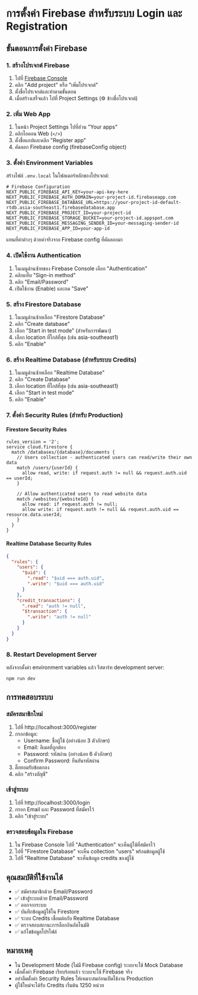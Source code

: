 # การตั้งค่า Firebase สำหรับระบบ Login และ Registration

## ขั้นตอนการตั้งค่า Firebase

### 1. สร้างโปรเจกต์ Firebase

1. ไปที่ [Firebase Console](https://console.firebase.google.com/)
2. คลิก "Add project" หรือ "เพิ่มโปรเจกต์"
3. ตั้งชื่อโปรเจกต์และทำตามขั้นตอน
4. เมื่อสร้างเสร็จแล้ว ไปที่ Project Settings (⚙️ ข้างชื่อโปรเจกต์)

### 2. เพิ่ม Web App

1. ในหน้า Project Settings ไปที่ส่วน "Your apps"
2. คลิกไอคอน Web (`</>`)
3. ตั้งชื่อแอปและคลิก "Register app"
4. คัดลอก Firebase config (firebaseConfig object)

### 3. ตั้งค่า Environment Variables

สร้างไฟล์ `.env.local` ในโฟลเดอร์หลักของโปรเจกต์:

```env
# Firebase Configuration
NEXT_PUBLIC_FIREBASE_API_KEY=your-api-key-here
NEXT_PUBLIC_FIREBASE_AUTH_DOMAIN=your-project-id.firebaseapp.com
NEXT_PUBLIC_FIREBASE_DATABASE_URL=https://your-project-id-default-rtdb.asia-southeast1.firebasedatabase.app
NEXT_PUBLIC_FIREBASE_PROJECT_ID=your-project-id
NEXT_PUBLIC_FIREBASE_STORAGE_BUCKET=your-project-id.appspot.com
NEXT_PUBLIC_FIREBASE_MESSAGING_SENDER_ID=your-messaging-sender-id
NEXT_PUBLIC_FIREBASE_APP_ID=your-app-id
```

แทนที่ค่าต่างๆ ด้วยค่าจริงจาก Firebase config ที่คัดลอกมา

### 4. เปิดใช้งาน Authentication

1. ในเมนูด้านซ้ายของ Firebase Console เลือก "Authentication"
2. คลิกแท็บ "Sign-in method"
3. คลิก "Email/Password"
4. เปิดใช้งาน (Enable) และกด "Save"

### 5. สร้าง Firestore Database

1. ในเมนูด้านซ้ายเลือก "Firestore Database"
2. คลิก "Create database"
3. เลือก "Start in test mode" (สำหรับการพัฒนา)
4. เลือก location ที่ใกล้ที่สุด (เช่น asia-southeast1)
5. คลิก "Enable"

### 6. สร้าง Realtime Database (สำหรับระบบ Credits)

1. ในเมนูด้านซ้ายเลือก "Realtime Database"
2. คลิก "Create Database"
3. เลือก location ที่ใกล้ที่สุด (เช่น asia-southeast1)
4. เลือก "Start in test mode"
5. คลิก "Enable"

### 7. ตั้งค่า Security Rules (สำหรับ Production)

#### Firestore Security Rules
```
rules_version = '2';
service cloud.firestore {
  match /databases/{database}/documents {
    // Users collection - authenticated users can read/write their own data
    match /users/{userId} {
      allow read, write: if request.auth != null && request.auth.uid == userId;
    }
    
    // Allow authenticated users to read website data
    match /websites/{websiteId} {
      allow read: if request.auth != null;
      allow write: if request.auth != null && request.auth.uid == resource.data.userId;
    }
  }
}
```

#### Realtime Database Security Rules
```json
{
  "rules": {
    "users": {
      "$uid": {
        ".read": "$uid === auth.uid",
        ".write": "$uid === auth.uid"
      }
    },
    "credit_transactions": {
      ".read": "auth != null",
      "$transaction": {
        ".write": "auth != null"
      }
    }
  }
}
```

### 8. Restart Development Server

หลังจากตั้งค่า environment variables แล้ว รีสตาร์ท development server:

```bash
npm run dev
```

## การทดสอบระบบ

### สมัครสมาชิกใหม่

1. ไปที่ http://localhost:3000/register
2. กรอกข้อมูล:
   - Username: ชื่อผู้ใช้ (อย่างน้อย 3 ตัวอักษร)
   - Email: อีเมลที่ถูกต้อง
   - Password: รหัสผ่าน (อย่างน้อย 6 ตัวอักษร)
   - Confirm Password: ยืนยันรหัสผ่าน
3. ติ๊กยอมรับข้อตกลง
4. คลิก "สร้างบัญชี"

### เข้าสู่ระบบ

1. ไปที่ http://localhost:3000/login
2. กรอก Email และ Password ที่สมัครไว้
3. คลิก "เข้าสู่ระบบ"

### ตรวจสอบข้อมูลใน Firebase

1. ใน Firebase Console ไปที่ "Authentication" จะเห็นผู้ใช้ที่สมัครไว้
2. ไปที่ "Firestore Database" จะเห็น collection "users" พร้อมข้อมูลผู้ใช้
3. ไปที่ "Realtime Database" จะเห็นข้อมูล credits ของผู้ใช้

## คุณสมบัติที่ใช้งานได้

- ✅ สมัครสมาชิกด้วย Email/Password
- ✅ เข้าสู่ระบบด้วย Email/Password
- ✅ ออกจากระบบ
- ✅ บันทึกข้อมูลผู้ใช้ใน Firestore
- ✅ ระบบ Credits เชื่อมต่อกับ Realtime Database
- ✅ ตรวจสอบสถานะการล็อกอินอัตโนมัติ
- ✅ แก้ไขข้อมูลโปรไฟล์

## หมายเหตุ

- ใน Development Mode (ไม่มี Firebase config) ระบบจะใช้ Mock Database
- เมื่อตั้งค่า Firebase เรียบร้อยแล้ว ระบบจะใช้ Firebase จริง
- อย่าลืมตั้งค่า Security Rules ให้เหมาะสมก่อนเปิดใช้งาน Production
- ผู้ใช้ใหม่จะได้รับ Credits เริ่มต้น 1250 หน่วย




















